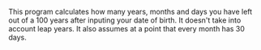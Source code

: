 This program calculates how many years, months and days you have left out of a 100 years after inputing your date of birth.
It doesn't take into account leap years.
It also assumes at a point that every month has 30 days.